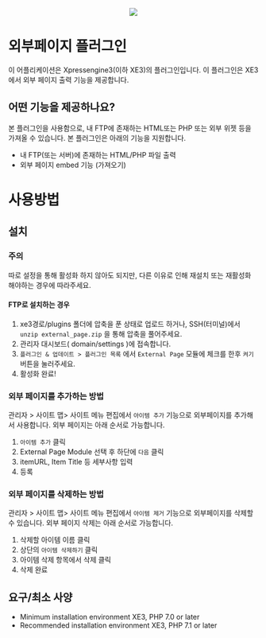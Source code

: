 <p align="center"> 
  <img src="https://raw.githubusercontent.com/xpressengine/plugin-external_page/master/icon.png">
 </p>

# 외부페이지 플러그인
이 어플리케이션은 Xpressengine3(이하 XE3)의 플러그인입니다.
이 플러그인은 XE3에서 외부 페이지 출력 기능을 제공합니다.

## 어떤 기능을 제공하나요?

본 플러그인을 사용함으로, 내 FTP에 존재하는 HTML또는 PHP 또는 외부 위젯 등을 가져올 수 있습니다.
본 플러그인은 아래의 기능을 지원합니다.

* 내 FTP(또는 서버)에 존재하는 HTML/PHP 파일 출력
* 외부 페이지 embed 기능 (가져오기)



# 사용방법

## 설치

### 주의

따로 설정을 통해 활성화 하지 않아도 되지만, 다른 이유로 인해 재설치 또는 재활성화 해야하는 경우에 따라주세요.

#### FTP로 설치하는 경우
1. xe3경로/plugins 폴더에 압축을 푼 상태로 업로드 하거나,
   SSH(터미널)에서 ``unzip external_page.zip`` 을 통해 압축을 풀어주세요.
2. 관리자 대시보드( domain/settings )에 접속합니다.
3. ``플러그인 & 업데이트 > 플러그인 목록`` 에서 ``External Page`` 모듈에 체크를 한후 ``켜기`` 버튼을 눌러주세요.
4. 활성화 완료!



### 외부 페이지를 추가하는 방법
관리자 > 사이트 맵> 사이트 메뉴 편집에서 `아이템 추가` 기능으로 외부페이지를 추가해서 사용합니다.
외부 페이지는 아래 순서로 가능합니다.
1. `아이템 추가` 클릭
2. External Page Module 선택 후 하단에 `다음` 클릭
3. itemURL, Item Title 등 세부사항 입력
4. 등록

### 외부 페이지를 삭제하는 방법
관리자 > 사이트 맵> 사이트 메뉴 편집에서 `아이템 제거` 기능으로 외부페이지를 삭제할 수 있습니다.
외부 페이지 삭제는 아래 순서로 가능합니다.
1. 삭제할 아이템 이름 클릭
2. 상단의 ``아이템 삭제하기`` 클릭
3. 아이템 삭제 항목에서 삭제 클릭
4. 삭제 완료


## 요구/최소 사양
* Minimum installation environment
   XE3, PHP 7.0 or later
* Recommended installation environment
   XE3, PHP 7.1 or later



